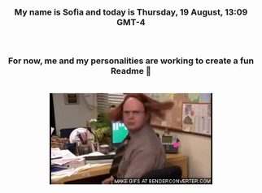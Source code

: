 


<div align="center">
<h3 >My name is Sofia and today is Thursday, 19 August, 13:09 GMT-4</h3><br>
<h3 >For now, me and my personalities are working to create a fun Readme 👋
</h3><br>
<img src='img/dwight.gif' alt='working...'/>
</div>
